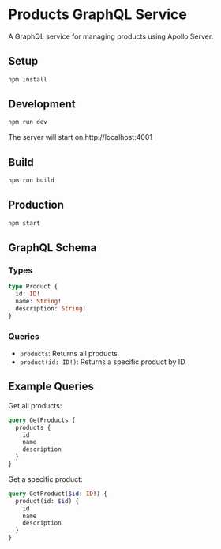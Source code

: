 # Products GraphQL Service

A GraphQL service for managing products using Apollo Server.

## Setup

```bash
npm install
```

## Development

```bash
npm run dev
```

The server will start on http://localhost:4001

## Build

```bash
npm run build
```

## Production

```bash
npm start
```

## GraphQL Schema

### Types

```graphql
type Product {
  id: ID!
  name: String!
  description: String!
}
```

### Queries

- `products`: Returns all products
- `product(id: ID!)`: Returns a specific product by ID

## Example Queries

Get all products:
```graphql
query GetProducts {
  products {
    id
    name
    description
  }
}
```

Get a specific product:
```graphql
query GetProduct($id: ID!) {
  product(id: $id) {
    id
    name
    description
  }
}
```